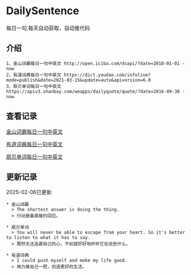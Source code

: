 # DailySentence

每日一句,每天自动获取，自动推代码

## 介绍

```
1、金山词霸每日一句中英文 http://open.iciba.com/dsapi/?date=2018-01-01 - now
2、有道词典每日一句中英文 https://dict.youdao.com/infoline?mode=publish&date=2021-03-15&update=auto&apiversion=6.0
3、扇贝单词每日一句中英文 https://apiv3.shanbay.com/weapps/dailyquote/quote/?date=2016-09-30 - now
```

## 查看记录

[金山词霸每日一句中英文](./data/iciba/)

[有道词典每日一句中英文](./data/youdao/)

[扇贝单词每日一句中英文](./data/shanbay/)

## 更新记录
2025-02-06已更新 
```
* 金山词霸
  > The shortest answer is doing the thing.
  > 行动是最直接的回应。

* 扇贝单词
  > You will never be able to escape from your heart. So it's better to listen to what it has to say.
  > 既然无法逃避自己的心，不如就好好地听听它在说些什么。

* 有道词典
  > I could push myself and make my life good.
  > 用力推自己一把，创造更好的生活。

```
